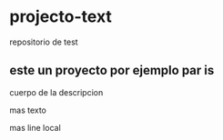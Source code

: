 # projecto-text
repositorio de test

## este un proyecto por ejemplo par is
cuerpo de la descripcion

mas texto

mas line local